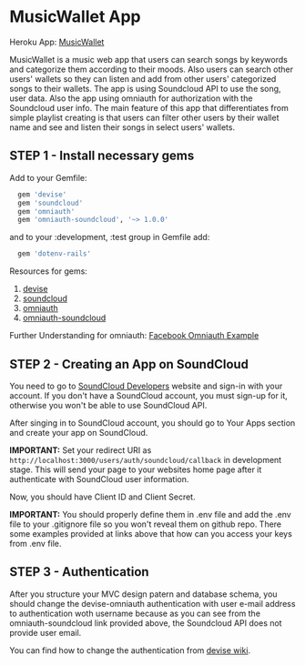 # MusicWallet App

Heroku App: [MusicWallet](https://guarded-sea-6764.herokuapp.com/)


MusicWallet is a music web app that users can search songs by keywords and categorize them according to their moods. Also users can search other users' wallets so they can listen and add from other users' categorized songs to their wallets. The app is using Soundcloud API to use the song, user data. Also the app using omniauth for authorization with the Soundcloud user info. The main feature of this app that differentiates from simple playlist creating is that users can filter other users by their wallet name and see and listen their songs in select users' wallets.


## STEP 1 - Install necessary gems

Add to your Gemfile:
```ruby
  gem 'devise'
  gem 'soundcloud'
  gem 'omniauth'
  gem 'omniauth-soundcloud', '~> 1.0.0'
```
and to your :development, :test group in Gemfile add:
```ruby  
  gem 'dotenv-rails'
```
Resources for gems:

  1. [devise](https://github.com/plataformatec/devise)
  2. [soundcloud](https://github.com/soundcloud/soundcloud-ruby)
  3. [omniauth](https://github.com/intridea/omniauth)
  4. [omniauth-soundcloud](https://github.com/soundcloud/omniauth-soundcloud)

Further Understanding for omniauth: [Facebook Omniauth Example](https://github.com/plataformatec/devise/wiki/OmniAuth:-Overview)

## STEP 2 - Creating an App on SoundCloud

You need to go to [SoundCloud Developers](https://developers.soundcloud.com/) website and sign-in with your account. If you don't have a SoundCloud account, you must sign-up for it, otherwise you won't be able to use SoundCloud API. 

After singing in to SoundCloud account, you should go to Your Apps section and create your app on SoundCloud. 

**IMPORTANT:** Set your redirect URI as ```http://localhost:3000/users/auth/soundcloud/callback``` in development stage. This will send your page to your websites home page after it authenticate with SoundCloud user information. 

Now, you should have Client ID and Client Secret.

**IMPORTANT:** You should properly define them in .env file and add the .env file to your .gitignore file so you won't reveal them on github repo. There some examples provided at links above that how can you access your keys from .env file.


## STEP 3 - Authentication

After you structure your MVC design patern and database schema, you should change the devise-omniauth authentication with user e-mail address to authentication woth username because as you can see from the omniauth-soundcloud link provided above, the Soundcloud API does not provide user email.

You can find how to change the authentication from [devise wiki](https://github.com/plataformatec/devise/wiki).




